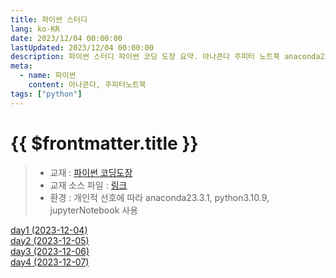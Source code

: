 ```yaml
---
title: 파이썬 스터디
lang: ko-KR
date: 2023/12/04 00:00:00
lastUpdated: 2023/12/04 00:00:00
description: 파이썬 스터디 파이썬 코딩 도장 요약. 아나콘다 주피터 노트북 anaconda23.3.1, python3.10.9, jupyterNotebook
meta:
  - name: 파이썬
    content: 아나콘다, 주피터노트북
tags: ["python"]
---
```


# {{ $frontmatter.title }}

> - 교재 : [파이썬 코딩도장](https://dojang.io/course/view.php?id=7)
> - 교재 소스 파일 : [링크](https://github.com/namjaeyoon/python.dojang)
> - 환경 : 개인적 선호에 따라 anaconda23.3.1, python3.10.9, jupyterNotebook 사용

[day1 (2023-12-04)](../../study/pythonCodingDojang/day1.md)  
[day2 (2023-12-05)](../../study/pythonCodingDojang/day2.md)  
[day3 (2023-12-06)](../../study/pythonCodingDojang/day3.md)  
[day4 (2023-12-07)](../../study/pythonCodingDojang/day4.md)
